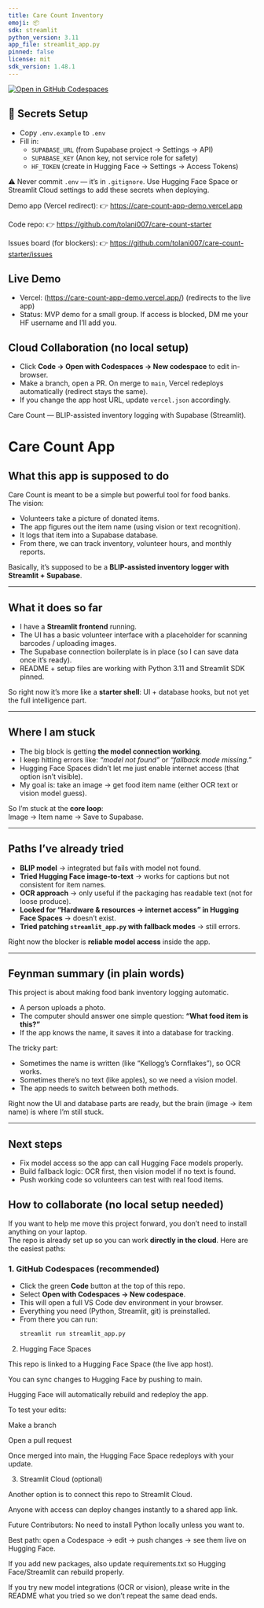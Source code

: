 ```yaml
---
title: Care Count Inventory
emoji: 📦
sdk: streamlit
python_version: 3.11
app_file: streamlit_app.py
pinned: false
license: mit
sdk_version: 1.48.1
---
```

[![Open in GitHub Codespaces](https://github.com/codespaces/badge.svg)](https://codespaces.new/tolani007/care-count-starter)

## 🔑 Secrets Setup
- Copy `.env.example` to `.env`
- Fill in:
  - `SUPABASE_URL` (from Supabase project → Settings → API)
  - `SUPABASE_KEY` (Anon key, not service role for safety)
  - `HF_TOKEN` (create in Hugging Face → Settings → Access Tokens)

⚠️ Never commit `.env` — it’s in `.gitignore`.
Use Hugging Face Space or Streamlit Cloud settings to add these secrets when deploying.

Demo app (Vercel redirect):
👉 https://care-count-app-demo.vercel.app

Code repo:
👉 https://github.com/tolani007/care-count-starter

Issues board (for blockers):
👉 https://github.com/tolani007/care-count-starter/issues

## Live Demo
- Vercel: (https://care-count-app-demo.vercel.app/)  (redirects to the live app)
- Status: MVP demo for a small group. If access is blocked, DM me your HF username and I’ll add you.

## Cloud Collaboration (no local setup)
- Click **Code → Open with Codespaces → New codespace** to edit in-browser.
- Make a branch, open a PR. On merge to `main`, Vercel redeploys automatically (redirect stays the same).
- If you change the app host URL, update `vercel.json` accordingly.

Care Count — BLIP-assisted inventory logging with Supabase (Streamlit).

# Care Count App

## What this app is supposed to do
Care Count is meant to be a simple but powerful tool for food banks.  
The vision:  
- Volunteers take a picture of donated items.  
- The app figures out the item name (using vision or text recognition).  
- It logs that item into a Supabase database.  
- From there, we can track inventory, volunteer hours, and monthly reports.  

Basically, it’s supposed to be a **BLIP-assisted inventory logger with Streamlit + Supabase**.  

---

## What it does so far
- I have a **Streamlit frontend** running.  
- The UI has a basic volunteer interface with a placeholder for scanning barcodes / uploading images.  
- The Supabase connection boilerplate is in place (so I can save data once it’s ready).  
- README + setup files are working with Python 3.11 and Streamlit SDK pinned.  

So right now it’s more like a **starter shell**: UI + database hooks, but not yet the full intelligence part.  

---

## Where I am stuck
- The big block is getting **the model connection working**.  
- I keep hitting errors like: *“model not found”* or *“fallback mode missing.”*  
- Hugging Face Spaces didn’t let me just enable internet access (that option isn’t visible).  
- My goal is: take an image → get food item name (either OCR text or vision model guess).  

So I’m stuck at the **core loop**:  
Image → Item name → Save to Supabase.  

---

## Paths I’ve already tried
- **BLIP model** → integrated but fails with model not found.  
- **Tried Hugging Face image-to-text** → works for captions but not consistent for item names.  
- **OCR approach** → only useful if the packaging has readable text (not for loose produce).  
- **Looked for “Hardware & resources → internet access” in Hugging Face Spaces** → doesn’t exist.  
- **Tried patching `streamlit_app.py` with fallback modes** → still errors.  

Right now the blocker is **reliable model access** inside the app.  

---

## Feynman summary (in plain words)
This project is about making food bank inventory logging automatic.  
- A person uploads a photo.  
- The computer should answer one simple question: **“What food item is this?”**  
- If the app knows the name, it saves it into a database for tracking.  

The tricky part:  
- Sometimes the name is written (like “Kellogg’s Cornflakes”), so OCR works.  
- Sometimes there’s no text (like apples), so we need a vision model.  
- The app needs to switch between both methods.  

Right now the UI and database parts are ready, but the brain (image → item name) is where I’m still stuck.  

---

## Next steps
- Fix model access so the app can call Hugging Face models properly.  
- Build fallback logic: OCR first, then vision model if no text is found.  
- Push working code so volunteers can test with real food items.


## How to collaborate (no local setup needed)

If you want to help me move this project forward, you don’t need to install anything on your laptop.  
The repo is already set up so you can work **directly in the cloud**. Here are the easiest paths:  

### 1. GitHub Codespaces (recommended)
- Click the green **Code** button at the top of this repo.  
- Select **Open with Codespaces → New codespace**.  
- This will open a full VS Code dev environment in your browser.  
- Everything you need (Python, Streamlit, git) is preinstalled.  
- From there you can run:
  ```bash
  streamlit run streamlit_app.py
2. Hugging Face Spaces

This repo is linked to a Hugging Face Space (the live app host).

You can sync changes to Hugging Face by pushing to main.

Hugging Face will automatically rebuild and redeploy the app.

To test your edits:

Make a branch

Open a pull request

Once merged into main, the Hugging Face Space redeploys with your update.

3. Streamlit Cloud (optional)

Another option is to connect this repo to Streamlit Cloud.

Anyone with access can deploy changes instantly to a shared app link.

Future Contributors:
No need to install Python locally unless you want to.

Best path: open a Codespace → edit → push changes → see them live on Hugging Face.

If you add new packages, also update requirements.txt so Hugging Face/Streamlit can rebuild properly.

If you try new model integrations (OCR or vision), please write in the README what you tried so we don’t repeat the same dead ends.
